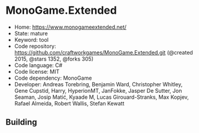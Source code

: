 # MonoGame.Extended

- Home: https://www.monogameextended.net/
- State: mature
- Keyword: tool
- Code repository: https://github.com/craftworkgames/MonoGame.Extended.git (@created 2015, @stars 1352, @forks 305)
- Code language: C#
- Code license: MIT
- Code dependency: MonoGame
- Developer: Andreas Torebring, Benjamin Ward, Christopher Whitley, Gene Cupstid, Harry, HyperionMT, JanFokke, Jasper De Sutter, Jon Seaman, Josip Matić, Kyaade M, Lucas Girouard-Stranks, Max Kopjev, Rafael Almeida, Robert Wallis, Stefan Kewatt

## Building
